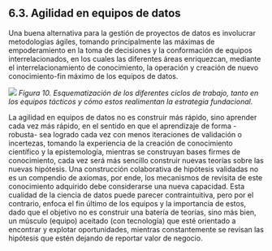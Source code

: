 ## 6.3. Agilidad en equipos de datos

Una buena alternativa para la gestión de proyectos de datos es involucrar metodologías ágiles, tomando principalmente las máximas de empoderamiento en la toma de decisiones y la conformación de equipos interrelacionados, en los cuales las diferentes áreas enriquezcan, mediante el interrelacionamiento de conocimiento, la operación y creación de nuevo conocimiento-fin máximo de los equipos de datos. 

![](ilustracion_10.png)
*Figura 10. Esquematización de los diferentes ciclos de trabajo, tanto en los equipos tácticos y cómo estos realimentan la estrategia fundacional.*

La agilidad en equipos de datos no es construir más rápido, sino aprender cada vez más rápido, en el sentido en que el aprendizaje de forma -robusta- sea logrado cada vez con menos iteraciones de validación o incertezas, tomando la experiencia de la creación de conocimiento científico y la epistemología, mientras se construyan bases firmes de conocimiento, cada vez será más sencillo construir nuevas teorías sobre las nuevas hipótesis. Una construcción colaborativa de hipótesis validadas no es un compendio de axiomas, por ende, los mecanismos de revisita de este conocimiento adquirido debe considerarse una nueva capacidad. Esta cualidad de la ciencia de datos puede parecer contraintuitiva, pero por el contrario, enfoca el fin último de los equipos y la importancia de estos, dado que el objetivo no es construir una batería de teorías, sino más bien, un músculo (equipo) aceitado (con tecnología) que esté orientado a encontrar y explotar oportunidades, mientras constantemente se revisan las hipótesis que estén dejando de reportar valor de negocio.

